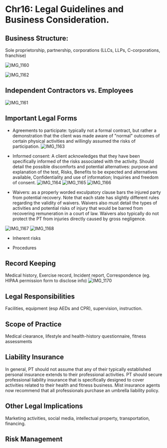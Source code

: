# Chr16: Legal Guidelines and Business Consideration.

## Business Structure:

Sole proprietorship, partnership, corporations (LLCs, LLPs, C-corporations, franchise)

![IMG_1160](https://github.com/Shantang3/ACE-CPT-Notes/assets/25567822/08f5bc42-8b15-467d-993c-389c1f80460c)

![IMG_1162](https://github.com/Shantang3/ACE-CPT-Notes/assets/25567822/60a2035b-0559-4d05-ae1f-86b4008b7a9a)


## Independent Contractors vs. Employees

![IMG_1161](https://github.com/Shantang3/ACE-CPT-Notes/assets/25567822/4819bde1-9f89-4cae-9bd6-167a07de4444)

## Important Legal Forms

- Agreements to participate: typically not a formal contract, but rather a demonstration that the client was made aware of "normal" outcomes of certain physical activities and willingly assumed the risks of participation.
![IMG_1163](https://github.com/Shantang3/ACE-CPT-Notes/assets/25567822/d7a6d2eb-f935-4feb-8ddf-59e056c146b0)


- Informed consent: A client acknowledges that they have been specifically informed of the risks associated with the activity. 
Should detail the possible discomforts and potential alternatives: purpose and explanation of the test, Risks, Benefits to be expected and alternatives available, Confidentiality and use of information; Inquiries and freedom of consent.
![IMG_1164](https://github.com/Shantang3/ACE-CPT-Notes/assets/25567822/a00ee585-8730-4024-a70a-16f94602ca9d)
![IMG_1165](https://github.com/Shantang3/ACE-CPT-Notes/assets/25567822/78c27dee-2170-47b7-b2dd-ab635024868f)
![IMG_1166](https://github.com/Shantang3/ACE-CPT-Notes/assets/25567822/94dcf65c-1aa8-48cc-b249-8d1c7a52c680)


- Waivers: as a properly worded exculpatory clause bars the injured party from potential recovery. Note that each state has slightly different rules regarding the validity of waivers.
Waivers also must detail the types of activities and potential risks of injury that would be barred from recovering remuneration in a court of law.
Waivers also typically do not protect the PT from injuries directly caused by gross negligence.

![IMG_1167](https://github.com/Shantang3/ACE-CPT-Notes/assets/25567822/300dc161-64c4-4cb7-8df1-fff6767d1d65)
![IMG_1168](https://github.com/Shantang3/ACE-CPT-Notes/assets/25567822/a9fc1d12-631b-4d8f-aa72-32ab4268e1a6)

- Inherent risks

- Procedures


## Record Keeping

Medical history, Exercise record, Incident report, Correspondence (eg. HIPAA permission form to disclose info)
![IMG_1170](https://github.com/Shantang3/ACE-CPT-Notes/assets/25567822/895b5b94-31bf-455c-bfcb-3ed11f72da02)


## Legal Responsibilities

Facilities, equipment (esp AEDs and CPR), supervision, instruction.

## Scope of Practice

Medical clearance, lifestyle and health-history questionnaire, fitness assessments

## Liability Insurance

In general, PT should not assume that any of their typically established personal insurance extends to their professional activities.
PT should secure professional liability insurance that is specifically designed to cover activities related to their health and fitness business.
Mist insurance agents now recommend that all professionals purchase an umbrella liability policy. 

## Other Legal Implications

Marketing activities, social media, intellectual property, transportation, financing.

## Risk Management
